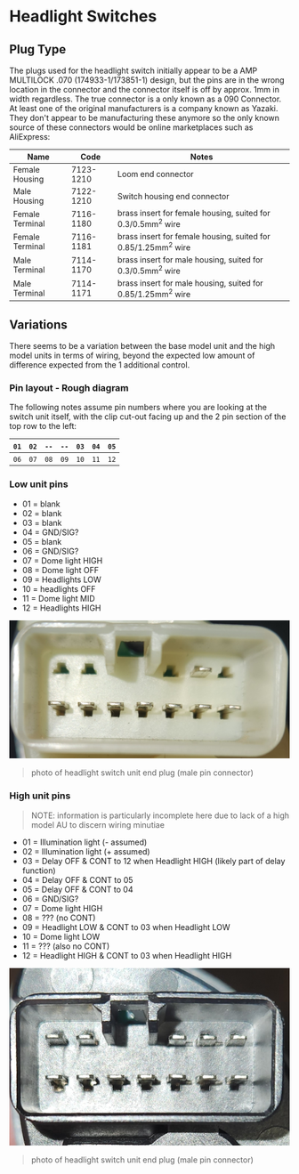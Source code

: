 <link rel="stylesheet" type="text/css" href="../../Common/overrides.css">

# Headlight Switches

## Plug Type
The plugs used for the headlight switch initially appear to be a AMP MULTILOCK .070 (174933-1/173851-1) design, but the pins are in the wrong location in the connector and the connector itself is off by approx. 1mm in width regardless. The true connector is a only known as a 090 Connector. At least one of the original manufacturers is a company known as Yazaki. They don't appear to be manufacturing these anymore so the only known source of these connectors would be online marketplaces such as AliExpress:

| Name | Code | Notes |
| --- | --- | --- |
| Female Housing | 7123-1210 | Loom end connector |
| Male Housing | 7122-1210 | Switch housing end connector |
| Female Terminal | 7116-1180 | brass insert for female housing, suited for 0.3/0.5mm<sup>2</sup> wire |
| Female Terminal | 7116-1181 | brass insert for female housing, suited for 0.85/1.25mm<sup>2</sup> wire |
| Male Terminal | 7114-1170 | brass insert for male housing, suited for 0.3/0.5mm<sup>2</sup> wire |
| Male Terminal | 7114-1171 | brass insert for male housing, suited for 0.85/1.25mm<sup>2</sup> wire |

## Variations
There seems to be a variation between the base model unit and the high model units in terms of wiring, beyond the expected low amount of difference expected from the 1 additional control.

### Pin layout - Rough diagram
The following notes assume pin numbers where you are looking at the switch unit itself, with the clip cut-out facing up and the 2 pin section of the top row to the left:

| `01` | `02` | `--` | `--` | `03` | `04` | `05` |
| --- | --- | --- | --- | --- | --- | --- |
| `06` | `07` | `08` | `09` | `10` | `11` | `12` |

### Low unit pins
- 01 = blank
- 02 = blank
- 03 = blank
- 04 = GND/SIG?
- 05 = blank
- 06 = GND/SIG?
- 07 = Dome light HIGH
- 08 = Dome light OFF
- 09 = Headlights LOW
- 10 = headlights OFF
- 11 = Dome light MID
- 12 = Headlights HIGH

![Low Plug](./low-plug.jpg)
> photo of headlight switch unit end plug (male pin connector)

### High unit pins
> NOTE: information is particularly incomplete here due to lack of a high model AU to discern wiring minutiae

- 01 = Illumination light (- assumed)
- 02 = Illumination light (+ assumed)
- 03 = Delay OFF & CONT to 12 when Headlight HIGH (likely part of delay function)
- 04 = Delay OFF & CONT to 05
- 05 = Delay OFF & CONT to 04
- 06 = GND/SIG?
- 07 = Dome light HIGH
- 08 = ??? (no CONT)
- 09 = Headlight LOW & CONT to 03 when Headlight LOW
- 10 = Dome light LOW
- 11 = ??? (also no CONT)
- 12 = Headlight HIGH & CONT to 03 when Headlight HIGH

![High Plug](./high-plug.jpg)
> photo of headlight switch unit end plug (male pin connector)